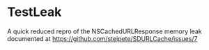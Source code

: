 TestLeak
========

A quick reduced repro of the NSCachedURLResponse memory leak documented at https://github.com/steipete/SDURLCache/issues/7

